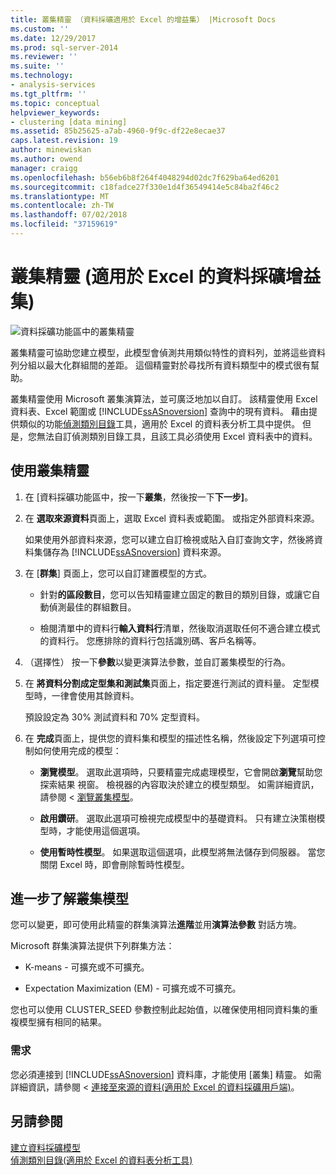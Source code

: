 ```yaml
---
title: 叢集精靈 （資料採礦適用於 Excel 的增益集） |Microsoft Docs
ms.custom: ''
ms.date: 12/29/2017
ms.prod: sql-server-2014
ms.reviewer: ''
ms.suite: ''
ms.technology:
- analysis-services
ms.tgt_pltfrm: ''
ms.topic: conceptual
helpviewer_keywords:
- clustering [data mining]
ms.assetid: 85b25625-a7ab-4960-9f9c-df22e8ecae37
caps.latest.revision: 19
author: minewiskan
ms.author: owend
manager: craigg
ms.openlocfilehash: b56eb6b8f264f4048294d02dc7f629ba64ed6201
ms.sourcegitcommit: c18fadce27f330e1d4f36549414e5c84ba2f46c2
ms.translationtype: MT
ms.contentlocale: zh-TW
ms.lasthandoff: 07/02/2018
ms.locfileid: "37159619"
---
```

# <a name="cluster-wizard-data-mining-add-ins-for-excel"></a>叢集精靈 (適用於 Excel 的資料採礦增益集)
  ![資料採礦功能區中的叢集精靈](media/dmc-cluster.gif "資料採礦功能區中的叢集精靈")  
  
 叢集精靈可協助您建立模型，此模型會偵測共用類似特性的資料列，並將這些資料列分組以最大化群組間的差距。 這個精靈對於尋找所有資料類型中的模式很有幫助。  
  
 叢集精靈使用 Microsoft 叢集演算法，並可廣泛地加以自訂。 該精靈使用 Excel 資料表、Excel 範圍或 [!INCLUDE[ssASnoversion](../includes/ssasnoversion-md.md)] 查詢中的現有資料。 藉由提供類似的功能[偵測類別目錄](detect-categories-table-analysis-tools-for-excel.md)工具，適用於 Excel 的資料表分析工具中提供。 但是，您無法自訂偵測類別目錄工具，且該工具必須使用 Excel 資料表中的資料。  
  
## <a name="using-the-cluster-wizard"></a>使用叢集精靈  
  
1.  在 [資料採礦功能區中，按一下**叢集**，然後按一下**下一步]**。  
  
2.  在 **選取來源資料**頁面上，選取 Excel 資料表或範圍。 或指定外部資料來源。  
  
     如果使用外部資料來源，您可以建立自訂檢視或貼入自訂查詢文字，然後將資料集儲存為 [!INCLUDE[ssASnoversion](../includes/ssasnoversion-md.md)] 資料來源。  
  
3.  在 [**群集**] 頁面上，您可以自訂建置模型的方式。  
  
    -   針對**的區段數目**，您可以告知精靈建立固定的數目的類別目錄，或讓它自動偵測最佳的群組數目。  
  
    -   檢閱清單中的資料行**輸入資料行**清單，然後取消選取任何不適合建立模式的資料行。 您應排除的資料行包括識別碼、客戶名稱等。  
  
4.  （選擇性） 按一下**參數**以變更演算法參數，並自訂叢集模型的行為。  
  
5.  在 **將資料分割成定型集和測試集**頁面上，指定要進行測試的資料量。 定型模型時，一律會使用其餘資料。  
  
     預設設定為 30% 測試資料和 70% 定型資料。  
  
6.  在 **完成**頁面上，提供您的資料集和模型的描述性名稱，然後設定下列選項可控制如何使用完成的模型：  
  
    -   **瀏覽模型**。 選取此選項時，只要精靈完成處理模型，它會開啟**瀏覽**幫助您探索結果 視窗。 檢視器的內容取決於建立的模型類型。 如需詳細資訊，請參閱 <<c0> [ 瀏覽叢集模型](browsing-a-clustering-model.md)。  
  
    -   **啟用鑽研**。 選取此選項可檢視完成模型中的基礎資料。 只有建立決策樹模型時，才能使用這個選項。  
  
    -   **使用暫時性模型**。 如果選取這個選項，此模型將無法儲存到伺服器。 當您關閉 Excel 時，即會刪除暫時性模型。  
  
## <a name="more-about-clustering-models"></a>進一步了解叢集模型  
 您可以變更，即可使用此精靈的群集演算法**進階**並用**演算法參數** 對話方塊。  
  
 Microsoft 群集演算法提供下列群集方法：  
  
-   K-means - 可擴充或不可擴充。  
  
-   Expectation Maximization (EM) - 可擴充或不可擴充。  
  
 您也可以使用 CLUSTER_SEED 參數控制此起始值，以確保使用相同資料集的重複模型擁有相同的結果。  
  
### <a name="requirements"></a>需求  
 您必須連接到 [!INCLUDE[ssASnoversion](../includes/ssasnoversion-md.md)] 資料庫，才能使用 [叢集] 精靈。 如需詳細資訊，請參閱 <<c0> [ 連接至來源的資料&#40;適用於 Excel 的資料採礦用戶端&#41;](connect-to-source-data-data-mining-client-for-excel.md)。</c0>  
  
## <a name="see-also"></a>另請參閱  
 [建立資料採礦模型](creating-a-data-mining-model.md)   
 [偵測類別目錄&#40;適用於 Excel 的資料表分析工具&#41;](detect-categories-table-analysis-tools-for-excel.md)  
  
  
